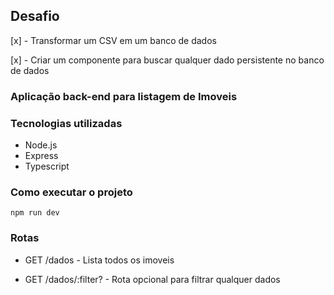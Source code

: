 ## Desafio
[x] - Transformar um CSV em um banco de dados

[x] - Criar um componente para buscar qualquer dado persistente no banco de dados

### Aplicação back-end para listagem de Imoveis

### Tecnologias utilizadas
- Node.js
- Express
- Typescript

### Como executar o projeto
```npm run dev```

### Rotas
- GET /dados - Lista todos os imoveis

- GET /dados/:filter? - Rota opcional para filtrar qualquer dados
